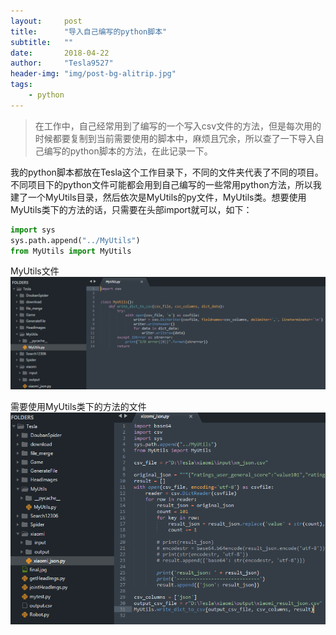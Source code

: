 ```yaml
---
layout:     post
title:      "导入自己编写的python脚本"
subtitle:   ""
date:       2018-04-22
author:     "Tesla9527"
header-img: "img/post-bg-alitrip.jpg"
tags:
    - python
---
```

>在工作中，自己经常用到了编写的一个写入csv文件的方法，但是每次用的时候都要复制到当前需要使用的脚本中，麻烦且冗余，所以查了一下导入自己编写的python脚本的方法，在此记录一下。

我的python脚本都放在Tesla这个工作目录下，不同的文件夹代表了不同的项目。不同项目下的python文件可能都会用到自己编写的一些常用python方法，所以我建了一个MyUtils目录，然后依次是MyUtils的py文件，MyUtils类。想要使用MyUtils类下的方法的话，只需要在头部import就可以，如下：
```python
import sys
sys.path.append("../MyUtils")
from MyUtils import MyUtils
```

MyUtils文件
![img](/img/in-post/import-own-python/2.png)

需要使用MyUtils类下的方法的文件  
![img](/img/in-post/import-own-python/1.png)